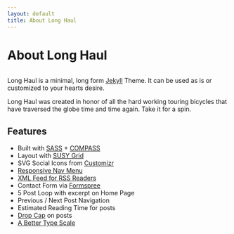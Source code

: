 ```yaml
---
layout: default
title: About Long Haul
---
```


<div class="post">
  <h1 class="pageTitle">About Long Haul</h1>
  <img src="{{ '/assets/img/touring.jpg' | prepend: site.baseurl }}" alt=""> 
  <p class="intro">Long Haul is a minimal, long form <a href="http://jekyllrb.com">Jekyll</a> Theme. It can be used as is or customized to your hearts desire.</p>
  <p>Long Haul was created in honor of all the hard working touring bicycles that have traversed the globe time and time again. Take it for a spin.</p>
  <h2>Features</h2>
  <ul>
    <li>Built with <a href="http://sass-lang.com/">SASS</a> + <a href="http://compass-style.org/">COMPASS</a></li>
      <li>Layout with <a href="http://susy.oddbird.net/">SUSY Grid</a></li>
      <li>SVG Social Icons from <a href="http://customizr.net/icons/">Customizr</a></li>
      <li><a href="http://responsive-nav.com/">Responsive Nav Menu</a></li>
      <li><a href="https://github.com/snaptortoise/jekyll-rss-feeds">XML Feed for RSS Readers</a></li>
      <li>Contact Form via <a href="http://formspree.io/">Formspree</a></li>
      <li>5 Post Loop with excerpt on Home Page</li>
      <li>Previous / Next Post Navigation</li>
      <li>Estimated Reading Time for posts</li>
      <li><a href="https://github.com/adobe-webplatform/dropcap.js">Drop Cap</a> on posts</li>
      <li><a href="http://typecast.com/blog/a-more-modern-scale-for-web-typography">A Better Type Scale</a></li>
    </ul>
</div>
